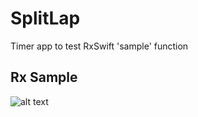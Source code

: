 # SplitLap
Timer app to test RxSwift 'sample' function

## Rx Sample

![alt text](docs/rxsample_marbles.png)
